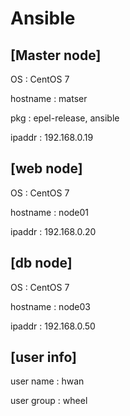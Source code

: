 # Ansible

<h2> [Master node] </h2>
OS : CentOS 7 <p>
hostname : matser <p>
pkg : epel-release, ansible <p>
ipaddr : 192.168.0.19 <p>

<h2> [web node] </h2>
OS : CentOS 7 <p>
hostname : node01 <p>
ipaddr : 192.168.0.20 <p>

<h2> [db node] </h2>
OS : CentOS 7 <p>
hostname : node03 <p>
ipaddr : 192.168.0.50 <p>

<h2> [user info] </h2>
user name : hwan <p> 
user group : wheel <p>

